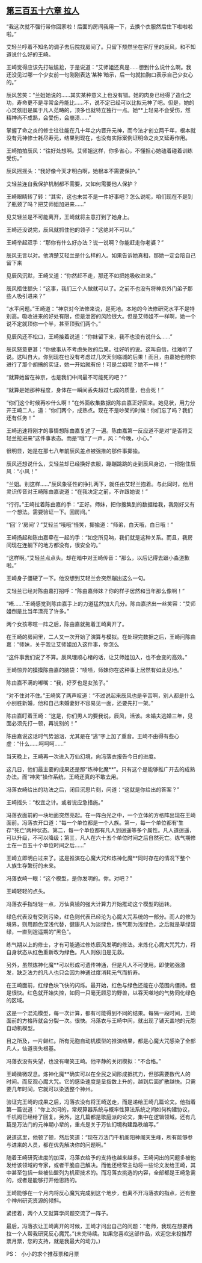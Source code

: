 ## [第三百五十六章 拉人](https://www.xxbiquge.com/11_11207/8999535.html)


  “我这次就不强行带你回家啦！后面的房间我用一下，去换个衣服然后住下啦啦啦啦。”

  艾轻兰哼着不知名的调子去后院找房间了。只留下颓然坐在客厅里的辰风，和不知道说什么好的王崎。

  王崎觉得应该先打破尴尬，于是说道：“艾师姐还真是……想到什么说什么啊。我还没见过哪一个少女前一句刚刚表达‘某种’暗示，后一句就拍胸口表示自己少女心的。”

  辰风苦笑：“兰姐她说的……其实某种意义上也没有错。她的肉身已经得了造化之功，寿命更不是寻常金丹能比……不，说不定已经可以比拟元神了吧。但是，她的心灵依旧是属于凡人范畴的，顶多也就特立独行一点。她**上轻易不会受伤，然精神尚不成熟，会受伤，会崩溃……”

  掌握了命之炎的修士往往能在几十年之内晋升元神，而今法才创立两千年，根本就没有元神修士耗尽寿元，结果到现在，也没有实际案例证明命之炎又延寿作用。

  王崎拍拍辰风：“往好处想啊。艾师姐这样，你多省心，不懂担心她磕着碰着训练受伤。”

  辰风摇摇头：“我好像今天才明白啊，她根本不需要保护。”

  艾轻兰连自我保护机制都不需要，又如何需要他人保护？

  王崎眼睛转了转：“其实，这也未尝不是一件好事吧？怎么说呢，咱们现在不是到了瓶颈了吗？把艾师姐加进来……”

  见艾轻兰是不可能离开，王崎就将主意打到了她身上。

  王崎还没说完，辰风就抓住他的领子：“这绝对不可以。”

  王崎举起双手：“那你有什么好办法？说一说啊？你能赶走你老婆？”

  辰风无言以对。他清楚艾轻兰是什么样的人。如果告诉她真相，那她一定会陪自己留下来

  见辰风沉默，王崎又道：“你然赶不走，那还不如把她吸收进来。”

  辰风捂住额头：“这事，我们三个人做就可以了。之前不也没有将神京外门弟子那些人吸引进来？”

  “水平问题。”王崎道：“神京对今法修来说，是死地。本地的今法修研究水平不是特别高。吸收进来的好处有限，但是泄密的风险很大。但是艾师姐不一样啊，她一个说不定就顶你一个半，甚至顶我们两个。”

  见辰风还不松口，王崎接着说道：“你妹留下来，我不也没有说什么……”

  辰风怒意更甚：“你做事从不考虑失败的后果。往好听的说。这叫自信，往难听了说。这叫自大。你到现在也没有考虑过几次天剑临城的后果！而且，由嘉她也陪你进行了那个胡搞的实证，她一开始就有份！可是兰姐呢？她不一样！”

  “就算她留在神京，也是我们中间最不可能死的吧？”

  “就算是她那种程度，身体在一瞬间丢失超过七成的质量，也会死！”

  “你们这个时候再吵什么啊！”在外面收集数据的陈由嘉正好回来。她见状，用力分开王崎二人，道：“你们两个，成熟点。现在不是吵架的时候！你们忘了吗？我们还有任务！”

  王崎迅速将刚才的事情想陈由嘉复述了一遍。陈由嘉第一反应道不是对“是否将艾轻兰拉进来”这件事表态。而是“哦”了一声，风：“今晚，小心。”

  很明显，她是在那七八年前辰风差点被强推的那件事揶揄。

  辰风还想说什么，艾轻兰却已经换好衣服，蹦蹦跳跳的走到辰风身边，一把抱住辰风：“小风！”

  “兰姐。别这样……”辰风象征性的挣扎两下，就任由艾轻兰抱着。与此同时，他用灵识传音对王崎陈由嘉说道：“在我决定之前，不许跟她说！”

  “行行。”王崎拉着陈由嘉的手：“正好。师妹，把你搜集到的数据给我，我刚好又有一个想法。需要验证一下。回房间。”

  “‘回’？‘房间’？”艾轻兰“哦哦”怪笑，揶揄道：“师弟，白天哦，白日哦！”

  王崎扬起和陈由嘉牵在一起的手：“如您所见呐，我们就是这种关系。而且，我房间现在连躺下的地方都没有，很安全的。”

  “这样啊。”艾轻兰点点头。却在暗中对王崎传音：“那么，以后记得去跟小淼道歉啦。”

  王崎身子僵硬了一下。他没想到艾轻兰会突然蹦出这么一句。

  艾轻兰已经对陈由嘉打招呼：“陈由嘉师妹？你的样子居然和当年那么像啊！”

  “唔……”王崎感觉到陈由嘉手上的力道猛然加大几分。陈由嘉挤出一丝笑容：“艾师姐倒是比当年漂亮了许多。”

  两个女孩寒暄一阵之后，陈由嘉就拖着王崎离开了。

  在王崎的房间里，二人又一次开始了演算与模拟。在处理完数据之后，王崎问陈由嘉：“师妹，关于我让艾师姐加入这件事，你怎么

  “这件事我们说了不算。辰风理顺心绪的话，让艾师姐加入，也不会变的高效。”

  王崎惊异的摸摸陈由嘉的脑袋：“啧啧，师妹你在这种事上居然有如此见地。”

  陈由嘉不满的嘟嘴：“我，好歹也是女孩子。”

  “对不住对不住。”王崎笑了两声叹道：“不过说起来辰风也是辛苦啊，别人都是什么小别胜新婚，他和自己未婚妻好不容易见一面，还要先打一架。”

  陈由嘉盯着王崎：“这是，你们男人的要我说，辰风，活该。未婚夫逃婚三年，见面必须先打一顿，再说别的！”

  陈由嘉说这话时气势汹汹，尤其是在“逃”字上加了重音。王崎不由得有些心虚：“什么……呵呵呵……”

  当天晚上，王崎再一次进入万仙幻境，向冯落衣报告今日的进度。

  这几日，他们最主要的成果还是那“炼神化魔**”。只有这个是能够推广开去的成熟办法。而“神灵”操作系统，王崎还真的不敢去用。

  冯落衣崎给出的功法之后，闭目沉思片刻，问道：“这就是你给出的答案？”

  王崎摇头：“权宜之计。或者说应急措施。”

  冯落衣面前的一块地面突然亮起。在一阵白光之中，一个立体的方格阵出现在王崎面前。冯落衣开口道：“每一个单位都是一个人族。第一，每一个单位都有‘生存’‘死亡’两种状态。第二，每一个单位都有凡人到逍遥等多个属性。凡人道逍遥，可以升级，不可以降级；第三，凡人在六十五个单位时间之后自然死亡。练气期修士在一百五十个单位时间之后……”

  王崎立即明白过来了。这是推演在心魔大咒和炼神化魔**同时存在的情况下整个人族生存繁衍的未来。

  冯落衣崎一眼：“这个模型，是你发明的。你。对吧？”

  王崎轻轻的点头。

  冯落衣手指轻轻一点，万仙真镜的强大计算力开始推动这个模型的运转。

  绿色代表没有受到污染，红色则代表已经沦为心魔大咒系统的一部分。而人的修为境界，则用颜色深浅代替，健康凡人为淡绿色，练气期为浅绿色，之后就是草绿碧绿，一直到逍遥期的“黑色”。

  练气期以上的修士，才有可能通过修炼辰风发明的修法。来炼化心魔大咒咒力，将自身状态从红色重新改为绿色。凡人则依旧是无救。

  另外，虽然炼神化魔**可以形成可遗传神通，但是凡人不可使用。即使勉强激发，缺乏法力的凡人也只会因为神通过度消耗元气而折寿。

  在王崎面前，红绿色块飞快的闪烁。最开始，红色与绿色还能在小范围内僵持。但是很快。红色就开始失控，如同一只毫无顾忌的野兽，以吞天噬地的气势同化绿色的区域。

  这是一个混沌模型，每一次计算，都有可能得到不同的结果。每隔一段时间，王崎面前的方格阵就会分裂一次。很快。冯落衣与王崎中间，就出现了铺天盖地的元胞自动机模型。

  目之所及，一片鲜红。所有元胞自动机模型的推演结果，都是心魔大咒感染了全部凡人，仙道丧失根基。

  冯落衣没有失望，也没有嘲笑王崎。他平静的关闭模拟：“不合格。”

  王崎微微叹息。炼神化魔**确实可以在全民之间形成抵抗力，但那需要数代人的时间。而反观心魔大咒。它的感染速度是呈指数上升的，越到后面扩散越快。只需要几年时间，它就可以染透整个神州。

  验证完王崎的成果之后，冯落衣没有将王崎送走，而是递给王崎几篇论文。他指着第一篇说道：“你上次问的，常规算器系统与概率性算法系统之间如何构建协议，千机阁已经给了回复。另外，这几篇都是歌庭派的论文，集中在逻辑领域。还有几篇是万法门的元神期小辈的，重点是关于万仙幻境构建路秩编写。”

  说道这里，他顿了顿，然后笑道：“现在万法门千机阁阳神阁天生峰，所有能够参与进来的人员，都在优先解决你的问题啊。”

  随着王崎研究进度的加深，冯落衣给予的支持也越来越多。王崎问出的问题多被他发给该领域的专家，或者干脆自己解决。而他还经常主动将一些论文发给王崎，其中甚至包括一些被仙盟列为机密技术的。而冯落衣挑选的内容，全部都是王崎急需的，或者是能够打开他思路的。

  王崎能够在一个月内将反心魔咒完成到这个地步，也离不开冯落衣的指点，还有整个神州研究资源的倾斜。

  紧接着，两个人又就算学问题交流了一阵子。

  最后，冯落衣让王崎离开的时候，王崎才问出自己的问题：“老师，我现在想要再拉一个人帮我研究反心魔咒。”(未完待续。如果您喜欢这部作品，欢迎您来投推荐票月票，您的支持，就是我最大的动力。)

  PS：  小小的求个推荐票和月票
